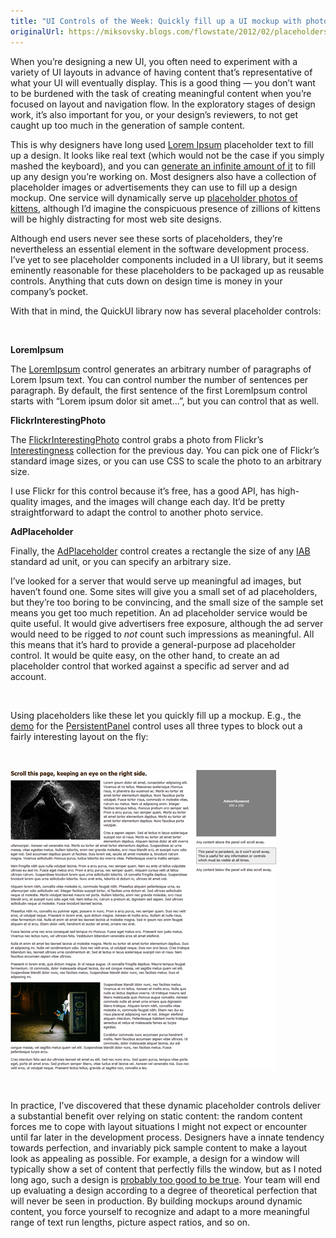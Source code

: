 ```yaml
---
title: "UI Controls of the Week: Quickly fill up a UI mockup with photos, placeholder text, and ads"
originalUrl: https://miksovsky.blogs.com/flowstate/2012/02/placeholders.html
---
```


<p>
  When you’re designing a new UI, you often need to experiment with a variety of
  UI layouts in advance of having content that’s representative of what your UI
  will eventually display. This is a good thing — you don’t want to be burdened
  with the task of creating meaningful content when you’re focused on layout and
  navigation flow. In the exploratory stages of design work, it’s also important
  for you, or your design’s reviewers, to not get caught up too much in the
  generation of sample content.
</p>
<p>
  This is why designers have long used
  <a href="http://en.wikipedia.org/wiki/Lorem_ipsum">Lorem Ipsum</a> placeholder
  text to fill up a design. It looks like real text (which would not be the case
  if you simply mashed the keyboard), and you can
  <a href="http://www.lipsum.com/">generate an infinite amount of it</a> to fill
  up any design you’re working on. Most designers also have a collection of
  placeholder images or advertisements they can use to fill up a design mockup.
  One service will dynamically serve up
  <a href="http://placekitten.com/">placeholder photos of kittens</a>, although
  I’d imagine the conspicuous presence of zillions of kittens will be highly
  distracting for most web site designs.
</p>
<p>
  Although end users never see these sorts of placeholders, they’re nevertheless
  an essential element in the software development process. I’ve yet to see
  placeholder components included in a UI library, but it seems eminently
  reasonable for these placeholders to be packaged up as reusable controls.
  Anything that cuts down on design time is money in your company’s pocket.
</p>
<p>
  With that in mind, the QuickUI library now has several placeholder controls:
</p>
<p>&#0160;</p>
<p><strong>LoremIpsum</strong></p>
<p>
  The <a href="https://quickui.org/catalog/LoremIpsum/">LoremIpsum</a> control
  generates an arbitrary number of paragraphs of Lorem Ipsum text. You can
  control number the number of sentences per paragraph. By default, the first
  sentence of the first LoremIpsum control starts with “Lorem ipsum dolor sit
  amet…”, but you can control that as well.
</p>
<p><strong>FlickrInterestingPhoto</strong></p>
<p>
  The
  <a href="https://quickui.org/catalog/FlickrInterestingPhoto/"
    >FlickrInterestingPhoto</a
  >
  control grabs a photo from Flickr’s
  <a href="http://www.flickr.com/explore/interesting/">Interestingness</a>
  collection for the previous day. You can pick one of Flickr’s standard image
  sizes, or you can use CSS to scale the photo to an arbitrary size.
</p>
<p>
  I use Flickr for this control because it’s free, has a good API, has
  high-quality images, and the images will change each day. It’d be pretty
  straightforward to adapt the control to another photo service.
</p>
<p><strong>AdPlaceholder</strong></p>
<p>
  Finally, the
  <a href="https://quickui.org/catalog/AdPlaceholder/">AdPlaceholder</a> control
  creates a rectangle the size of any
  <a href="http://www.iab.net">IAB</a> standard ad unit, or you can specify an
  arbitrary size.
</p>
<p>
  I’ve looked for a server that would serve up meaningful ad images, but haven’t
  found one. Some sites will give you a small set of ad placeholders, but
  they’re too boring to be convincing, and the small size of the sample set
  means you get too much repetition. An ad placeholder service would be quite
  useful. It would give advertisers free exposure, although the ad server would
  need to be rigged to <em>not</em> count such impressions as meaningful. All
  this means that it’s hard to provide a general-purpose ad placeholder control.
  It would be quite easy, on the other hand, to create an ad placeholder control
  that worked against a specific ad server and ad account.
</p>
<p>&#0160;</p>
<p>
  Using placeholders like these let you quickly fill up a mockup. E.g., the
  <a
    href="https://quickui.org/catalog/PersistentPanel/persistentPanelSideDemo.html"
    >demo</a
  >
  for the
  <a href="https://quickui.org/catalog/PersistentPanel/">PersistentPanel</a>
  control uses all three types to block out a fairly interesting layout on the
  fly:
</p>
<p>&#0160;</p>
<p>
  <img
    alt="PersistentPanel (side)"
    src="/images/flowstate/6a00d83451fb6769e20168e6fdf9fc970c-pi.png"
  />
</p>
<p>&#0160;</p>
<p>
  In practice, I’ve discovered that these dynamic placeholder controls deliver a
  substantial benefit over relying on static content: the random content forces
  me to cope with layout situations I might not expect or encounter until far
  later in the development process. Designers have a innate tendency towards
  perfection, and invariably pick sample content to make a layout look as
  appealing as possible. For example, a design for a window will typically show
  a set of content that perfectly fills the window, but as I noted long ago,
  such a design is
  <a
    href="/posts/2005/07-13-a-ui-sketch-whose-controls-perfectly-fill-the-window-is-probably-too-good-to-be-true.html"
    >probably too good to be true</a
  >. Your team will end up evaluating a design according to a degree of
  theoretical perfection that will never be seen in production. By building
  mockups around dynamic content, you force yourself to recognize and adapt to a
  more meaningful range of text run lengths, picture aspect ratios, and so on.
</p>
